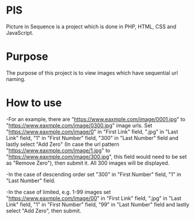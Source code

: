 # PIS

Picture in Sequence is a project which is done in PHP, HTML, CSS and JavaScript.

# Purpose

The purpose of this project is to view images which have sequential url naming.

# How to use

-For an example, there are "https://www.eaxmple.com/image/0001.jpg" to "https://www.eaxmple.com/image/0300.jpg" image urls. Set "https://www.eaxmple.com/image/0" in "First Link" field, ".jpg" in "Last Link" field, "1" in "First Number" field, "300" in "Last Number" field and lastly select "Add Zero" (In case the url pattern "https://www.eaxmple.com/image/1.jpg" to "https://www.eaxmple.com/image/300.jpg", this field would need to be set as "Remove Zero"), then submit it. All 300 images will be displayed.

-In the case of descending order set "300" in "First Number" field, "1" in "Last Number" field.

-In the case of limited, e.g. 1-99 images set "https://www.eaxmple.com/image/00" in "First Link" field, ".jpg" in "Last Link" field, "1" in "First Number" field, "99" in "Last Number" field and lastly select "Add Zero", then submit.
